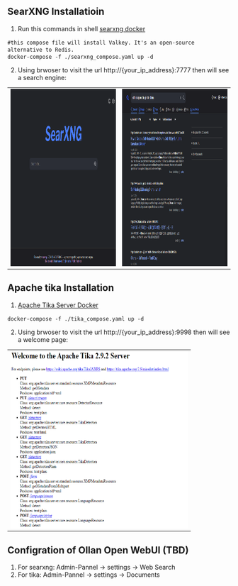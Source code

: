 
## SearXNG Installatioin
1. Run this commands in shell
[searxng docker](https://docs.searxng.org/admin/installation-docker.html)
``` shell
#this compose file will install Valkey. It's an open-source alternative to Redis.
docker-compose -f ./searxng_compose.yaml up -d

```
2. Using brwoser to visit the url http://{your_ip_address}:7777 then will see a search engine:
<table>
  <tboty>
    <tr>
      <td><img src="https://raw.githubusercontent.com/Kafkakav/how-to-start/refs/heads/main/pics/searxng01.png" width="400" height="400"></td>
      <td><img src="https://raw.githubusercontent.com/Kafkakav/how-to-start/refs/heads/main/pics/searxng02.png" width="400" height="400"></td>
    </tr>
  </tboty>
</table> 


## Apache tika Installation
1.  [Apache Tika Server Docker](https://hub.docker.com/r/apache/tika)
``` shell
docker-compose -f ./tika_compose.yaml up -d

```
2. Using brwoser to visit the url http://{your_ip_address}:9998 then will see a welcome page:
<table>
  <tboty>
    <tr>
      <td colspan="2"><img src="https://raw.githubusercontent.com/Kafkakav/how-to-start/refs/heads/main/pics/tika01.png" width="400" height="400"></td>
    </tr>
  </tboty>
</table> 

## Configration of Ollan Open WebUI (TBD)
1. For searxng: Admin-Pannel -> settings -> Web Search
2. For tika: Admin-Pannel -> settings -> Documents

